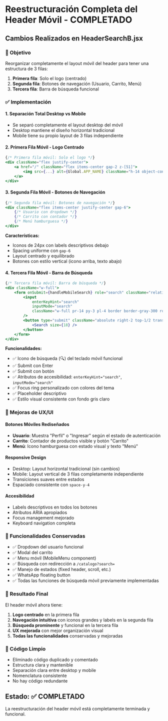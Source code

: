 # Reestructuración Completa del Header Móvil - COMPLETADO

## Cambios Realizados en HeaderSearchB.jsx

### 🎯 Objetivo
Reorganizar completamente el layout móvil del header para tener una estructura de 3 filas:
1. **Primera fila**: Solo el logo (centrado)
2. **Segunda fila**: Botones de navegación (Usuario, Carrito, Menú)
3. **Tercera fila**: Barra de búsqueda funcional

### ✅ Implementación

#### 1. **Separación Total Desktop vs Mobile**
- Se separó completamente el layout desktop del móvil
- Desktop mantiene el diseño horizontal tradicional
- Mobile tiene su propio layout de 3 filas independiente

#### 2. **Primera Fila Móvil - Logo Centrado**
```jsx
{/* Primera fila móvil: Solo el logo */}
<div className="flex justify-center">
    <a href="/" className="flex items-center gap-2 z-[51]">
        <img src={...} alt={Global.APP_NAME} className="h-14 object-contain object-center" />
    </a>
</div>
```

#### 3. **Segunda Fila Móvil - Botones de Navegación**
```jsx
{/* Segunda fila móvil: Botones de navegación */}
<div className="flex items-center justify-center gap-6">
    {/* Usuario con dropdown */}
    {/* Carrito con contador */}
    {/* Menú hamburguesa */}
</div>
```

**Características:**
- Iconos de 24px con labels descriptivos debajo
- Spacing uniforme con `gap-6`
- Layout centrado y equilibrado
- Botones con estilo vertical (icono arriba, texto abajo)

#### 4. **Tercera Fila Móvil - Barra de Búsqueda**
```jsx
{/* Tercera fila móvil: Barra de búsqueda */}
<div className="w-full">
    <form onSubmit={handleMobileSearch} role="search" className="relative w-full">
        <input
            enterKeyHint="search"
            inputMode="search"
            className="w-full pr-14 py-3 pl-4 border border-gray-300 rounded-full focus:ring-2 focus:ring-primary focus:border-transparent focus:outline-none bg-gray-50"
        />
        <button type="submit" className="absolute right-2 top-1/2 transform -translate-y-1/2 p-2 bg-primary text-white rounded-lg">
            <Search size={18} />
        </button>
    </form>
</div>
```

**Funcionalidades:**
- ✅ Icono de búsqueda (🔍) del teclado móvil funcional
- ✅ Submit con Enter
- ✅ Submit con botón
- ✅ Atributos de accesibilidad: `enterKeyHint="search"`, `inputMode="search"`
- ✅ Focus ring personalizado con colores del tema
- ✅ Placeholder descriptivo
- ✅ Estilo visual consistente con fondo gris claro

### 🎨 Mejoras de UX/UI

#### **Botones Móviles Rediseñados**
- **Usuario**: Muestra "Perfil" o "Ingresar" según el estado de autenticación
- **Carrito**: Contador de productos visible y botón "Carrito"
- **Menú**: Icono hamburguesa con estado visual y texto "Menú"

#### **Responsive Design**
- Desktop: Layout horizontal tradicional (sin cambios)
- Mobile: Layout vertical de 3 filas completamente independiente
- Transiciones suaves entre estados
- Espaciado consistente con `space-y-4`

#### **Accesibilidad**
- Labels descriptivos en todos los botones
- Atributos ARIA apropiados
- Focus management mejorado
- Keyboard navigation completa

### 🔧 Funcionalidades Conservadas
- ✅ Dropdown del usuario funcional
- ✅ Modal del carrito
- ✅ Menu móvil (MobileMenu component)
- ✅ Búsqueda con redirección a `/catalogo?search=`
- ✅ Manejo de estados (fixed header, scroll, etc.)
- ✅ WhatsApp floating button
- ✅ Todas las funciones de búsqueda móvil previamente implementadas

### 📱 Resultado Final
El header móvil ahora tiene:
1. **Logo centrado** en la primera fila
2. **Navegación intuitiva** con iconos grandes y labels en la segunda fila
3. **Búsqueda prominente** y funcional en la tercera fila
4. **UX mejorada** con mejor organización visual
5. **Todas las funcionalidades** conservadas y mejoradas

### 🧹 Código Limpio
- Eliminado código duplicado y comentado
- Estructura clara y mantenible
- Separación clara entre desktop y mobile
- Nomenclatura consistente
- No hay código redundante

## Estado: ✅ COMPLETADO
La reestructuración del header móvil está completamente terminada y funcional.
